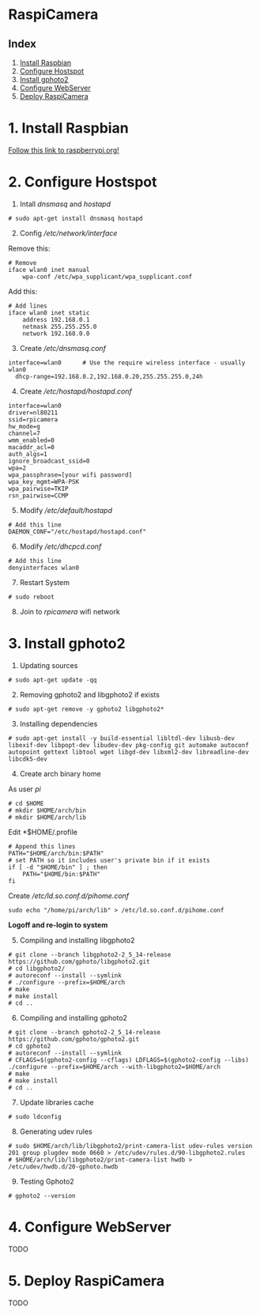 RaspiCamera
======

## Index

1. [Install Raspbian](#1--install-raspbian)
2. [Configure Hostspot](#2-configure-hostspot)
3. [Install gphoto2](#3-install-gphoto2)
4. [Configure WebServer](#4-configure-webserver)
5. [Deploy RaspiCamera](#5-deploy-raspicamera)

# 1.  Install Raspbian

[Follow this link to raspberrypi.org!](https://www.raspberrypi.org/documentation/installation/installing-images/README.md)

# 2. Configure Hostspot

1. Intall *dnsmasq* and *hostapd*

```
# sudo apt-get install dnsmasq hostapd
```

2. Config */etc/network/interface*

Remove this:

```
# Remove
iface wlan0 inet manual
    wpa-conf /etc/wpa_supplicant/wpa_supplicant.conf
```

Add this:

```
# Add lines
iface wlan0 inet static
    address 192.168.0.1
    netmask 255.255.255.0
    network 192.168.0.0
```

3. Create */etc/dnsmasq.conf*

```
interface=wlan0      # Use the require wireless interface - usually wlan0
  dhcp-range=192.168.0.2,192.168.0.20,255.255.255.0,24h
```

4. Create */etc/hostapd/hostapd.conf*

```
interface=wlan0
driver=nl80211
ssid=rpicamera
hw_mode=g
channel=7
wmm_enabled=0
macaddr_acl=0
auth_algs=1
ignore_broadcast_ssid=0
wpa=2
wpa_passphrase=[your wifi password]
wpa_key_mgmt=WPA-PSK
wpa_pairwise=TKIP
rsn_pairwise=CCMP
```

5. Modify */etc/default/hostapd*

```
# Add this line
DAEMON_CONF="/etc/hostapd/hostapd.conf"
```

6. Modify */etc/dhcpcd.conf*

```
# Add this line
denyinterfaces wlan0
```

7. Restart System

```
# sudo reboot
```

8. Join to *rpicamera* wifi network

# 3. Install gphoto2

1. Updating sources

```
# sudo apt-get update -qq
```

2. Removing gphoto2 and libgphoto2 if exists

```
# sudo apt-get remove -y gphoto2 libgphoto2*
```

3. Installing dependencies

```
# sudo apt-get install -y build-essential libltdl-dev libusb-dev libexif-dev libpopt-dev libudev-dev pkg-config git automake autoconf autopoint gettext libtool wget libgd-dev libxml2-dev libreadline-dev libcdk5-dev 
```

4. Create arch binary home

As user *pi*

```
# cd $HOME
# mkdir $HOME/arch/bin 
# mkdir $HOME/arch/lib 
```

Edit *$HOME/.profile

```
# Append this lines
PATH="$HOME/arch/bin:$PATH"
# set PATH so it includes user's private bin if it exists
if [ -d "$HOME/bin" ] ; then
    PATH="$HOME/bin:$PATH"
fi
```

Create */etc/ld.so.conf.d/pihome.conf*

```
sudo echo "/home/pi/arch/lib" > /etc/ld.so.conf.d/pihome.conf
```

**Logoff and re-login to system**

5. Compiling and installing libgphoto2

```
# git clone --branch libgphoto2-2_5_14-release https://github.com/gphoto/libgphoto2.git
# cd libgphoto2/
# autoreconf --install --symlink
# ./configure --prefix=$HOME/arch
# make
# make install
# cd ..
```

6. Compiling and installing gphoto2

```
# git clone --branch gphoto2-2_5_14-release https://github.com/gphoto/gphoto2.git
# cd gphoto2
# autoreconf --install --symlink
# CFLAGS=$(gphoto2-config --cflags) LDFLAGS=$(gphoto2-config --libs) ./configure --prefix=$HOME/arch --with-libgphoto2=$HOME/arch
# make
# make install
# cd ..
```

7. Update libraries cache

```
# sudo ldconfig
```

8. Generating udev rules

```
# sudo $HOME/arch/lib/libgphoto2/print-camera-list udev-rules version 201 group plugdev mode 0660 > /etc/udev/rules.d/90-libgphoto2.rules
# $HOME/arch/lib/libgphoto2/print-camera-list hwdb > /etc/udev/hwdb.d/20-gphoto.hwdb
```

9. Testing Gphoto2

```
# gphoto2 --version
```

# 4. Configure WebServer

TODO

# 5. Deploy RaspiCamera

TODO
